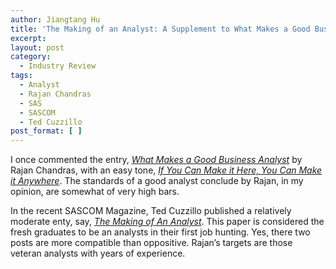 ```yaml
---
author: Jiangtang Hu
title: 'The Making of an Analyst: A Supplement to What Makes a Good Business Analyst'
excerpt:
layout: post
category:
  - Industry Review
tags:
  - Analyst
  - Rajan Chandras
  - SAS
  - SASCOM
  - Ted Cuzzillo
post_format: [ ]
---
```

I once commented the entry, [*What Makes a Good Business Analyst*][1] by Rajan Chandras, with an easy tone, *[If You Can Make it Here, You Can Make it Anywhere][2]*. The standards of a good analyst conclude by Rajan, in my opinion, are somewhat of very high bars.</p> 
</span></div>  

In the recent SASCOM Magazine, Ted Cuzzillo published a relatively moderate enty, say, *[The Making of An Analyst][3]*. This paper is considered the fresh graduates to be an analysts in their first job hunting. Yes, there two posts are more compatible than oppositive. Rajan’s targets are those veteran analysts with years of experience.

 [1]: http://www.intelligententerprise.com/blog/archives/2008/12/what_makes_a_go.html
 [2]: http://jiangtanghu.blogspot.com/2008/12/if-you-can-make-it-here-you-can-make-it.html
 [3]: http://www.sas.com/news/sascom/2008q4/feature_analyst.html